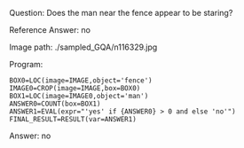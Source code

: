 Question: Does the man near the fence appear to be staring?

Reference Answer: no

Image path: ./sampled_GQA/n116329.jpg

Program:

```
BOX0=LOC(image=IMAGE,object='fence')
IMAGE0=CROP(image=IMAGE,box=BOX0)
BOX1=LOC(image=IMAGE0,object='man')
ANSWER0=COUNT(box=BOX1)
ANSWER1=EVAL(expr="'yes' if {ANSWER0} > 0 and else 'no'")
FINAL_RESULT=RESULT(var=ANSWER1)
```
Answer: no

